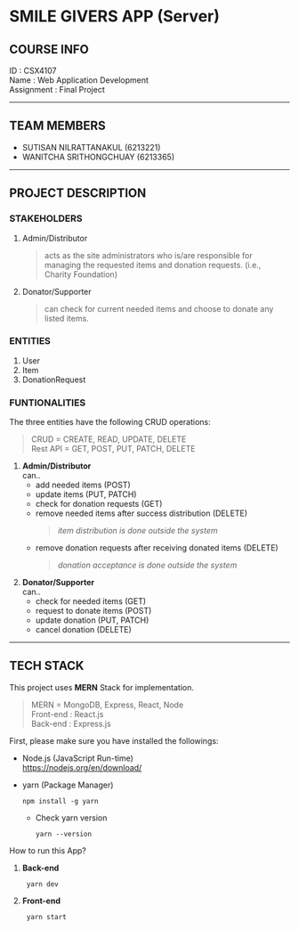 # SMILE GIVERS APP (Server)

## COURSE INFO
ID : CSX4107 <br />
Name : Web Application Development <br />
Assignment : Final Project

----------------------------------------------------

## TEAM MEMBERS 
- SUTISAN NILRATTANAKUL (6213221) <br />
- WANITCHA SRITHONGCHUAY (6213365) 

----------------------------------------------------

## PROJECT DESCRIPTION
### STAKEHOLDERS
1. Admin/Distributor 
   > acts as the site administrators who is/are responsible for managing the requested items and donation requests. (i.e., Charity Foundation)
2. Donator/Supporter
   > can check for current needed items and choose to donate any listed items.

### ENTITIES
1. User
2. Item
3. DonationRequest

### FUNTIONALITIES
The three entities have the following CRUD operations:
> CRUD = CREATE, READ, UPDATE, DELETE <br />
> Rest API = GET, POST, PUT, PATCH, DELETE
1. **Admin/Distributor** <br />
   can..
   - add needed items (POST)
   - update items (PUT, PATCH)
   - check for donation requests (GET)
   - remove needed items after success distribution (DELETE) <br />
     > *item distribution is done outside the system*
   - remove donation requests after receiving donated items (DELETE) 
     > *donation acceptance is done outside the system*
2. **Donator/Supporter** <br />
   can..
   - check for needed items (GET)
   - request to donate items (POST)
   - update donation (PUT, PATCH)
   - cancel donation (DELETE)

----------------------------------------------------

## TECH STACK
This project uses **MERN** Stack for implementation.
> MERN = MongoDB, Express, React, Node <br />
> Front-end : React.js <br />
> Back-end : Express.js

First, please make sure you have installed the followings:
- Node.js (JavaScript Run-time) <br />
  https://nodejs.org/en/download/
  
- yarn (Package Manager)
  ```
  npm install -g yarn
  ```
  - Check yarn version
    ```
    yarn --version
    ```

How to run this App?
1. **Back-end**
   ```
    yarn dev
    ```
2. **Front-end**
   ```
    yarn start
    ```
